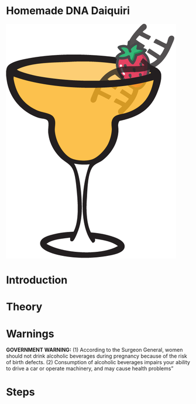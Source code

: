 # **Homemade DNA Daiquiri**

![DNA](images/Daq.png)


# Introduction  
# Theory  
# Warnings 
**GOVERNMENT WARNING:** 
(1) According to the Surgeon General, women should not drink alcoholic beverages during pregnancy because of the risk of birth defects. 
(2) Consumption of alcoholic beverages impairs your ability to drive a car or operate machinery, and may cause health problems”


# Steps  